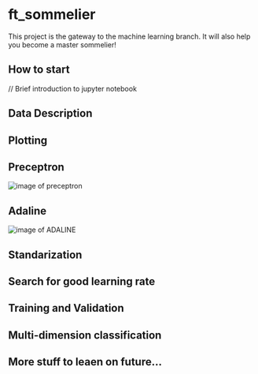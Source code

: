 # ft_sommelier
This project is the gateway to the machine learning branch. It will also help you become a master sommelier!

## How to start
// Brief introduction to jupyter notebook

## Data Description

## Plotting

## Preceptron
![image of preceptron]()

## Adaline
![image of ADALINE]()

## Standarization

## Search for good learning rate

## Training and Validation

## Multi-dimension classification

## More stuff to leaen on future...

